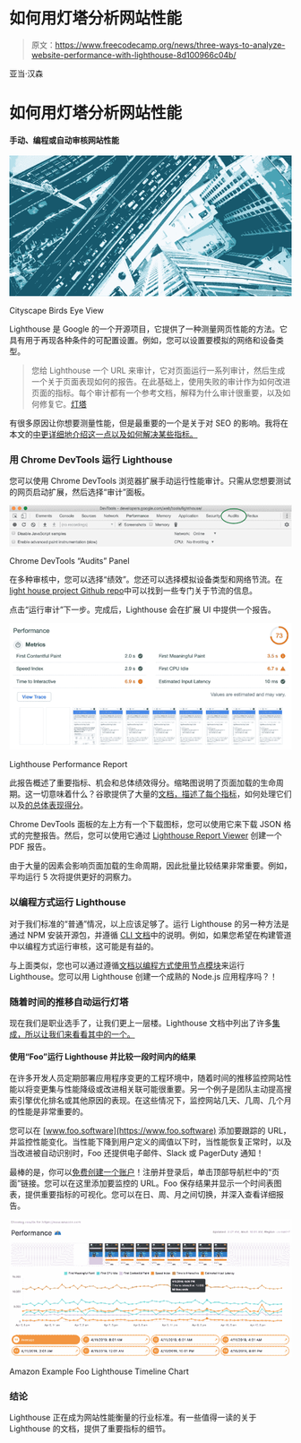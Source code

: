 # 如何用灯塔分析网站性能

> 原文：<https://www.freecodecamp.org/news/three-ways-to-analyze-website-performance-with-lighthouse-8d100966c04b/>

亚当·汉森

# 如何用灯塔分析网站性能

#### 手动、编程或自动审核网站性能

![KZlzVvOb9fZcuBwmwxqRHgrrZyct4MCKNB4X](img/c0b2a4793595fa76ad7bda087b493a7d.png)

Cityscape Birds Eye View

Lighthouse 是 Google 的一个开源项目，它提供了一种测量网页性能的方法。它具有用于再现各种条件的可配置设置。例如，您可以设置要模拟的网络和设备类型。

> 您给 Lighthouse 一个 URL 来审计，它对页面运行一系列审计，然后生成一个关于页面表现如何的报告。在此基础上，使用失败的审计作为如何改进页面的指标。每个审计都有一个参考文档，解释为什么审计很重要，以及如何修复它。[灯塔](https://developers.google.com/web/tools/lighthouse/)

有很多原因让你想要测量性能，但是最重要的一个是关于对 SEO 的影响。我将在本文的[中更详细地介绍这一点以及如何解决某些指标。](https://medium.freecodecamp.org/taming-performance-in-todays-web-app-with-lighthouse-webpack-and-react-loadable-components-b2d3fa04e0ab)

### 用 Chrome DevTools 运行 Lighthouse

您可以使用 Chrome DevTools 浏览器扩展手动运行性能审计。只需从您想要测试的网页启动扩展，然后选择“审计”面板。

![CoSD1b8oLEO5ahFg4E4dRazNeo7c5L5y5sHo](img/3c21c88237c1c61360904356d586482b.png)

Chrome DevTools “Audits” Panel

在多种审核中，您可以选择“绩效”。您还可以选择模拟设备类型和网络节流。在[light house project Github repo](https://github.com/GoogleChrome/lighthouse/blob/master/docs/throttling.md)中可以找到一些专门关于节流的信息。

点击“运行审计”下一步。完成后，Lighthouse 会在扩展 UI 中提供一个报告。

![rQqYaIzYRyX4kCF5-V4m7sr0MncTgrI9sJf9](img/9c6c5aa8ec3bcaa7520425292b83f89f.png)

Lighthouse Performance Report

此报告概述了重要指标、机会和总体绩效得分。缩略图说明了页面加载的生命周期。这一切意味着什么？谷歌提供了大量的[文档，描述了每个指标](https://developers.google.com/web/tools/lighthouse/audits)，如何处理它们以及[的总体表现得分](https://developers.google.com/web/tools/lighthouse/v3/scoring)。

Chrome DevTools 面板的左上方有一个下载图标，您可以使用它来下载 JSON 格式的完整报告。然后，您可以使用它通过 [Lighthouse Report Viewer](https://github.com/GoogleChrome/lighthouse#using-the-node-cli) 创建一个 PDF 报告。

由于大量的因素会影响页面加载的生命周期，因此批量比较结果非常重要。例如，平均运行 5 次将提供更好的洞察力。

### 以编程方式运行 Lighthouse

对于我们标准的“普通”情况，以上应该足够了。运行 Lighthouse 的另一种方法是通过 NPM 安装开源包，并遵循 [CLI 文档](https://github.com/GoogleChrome/lighthouse#using-the-node-cli)中的说明。例如，如果您希望在构建管道中以编程方式运行审核，这可能是有益的。

与上面类似，您也可以通过遵循[文档以编程方式使用节点模块](https://github.com/GoogleChrome/lighthouse/blob/master/docs/readme.md#using-programmatically)来运行 Lighthouse。您可以用 Lighthouse 创建一个成熟的 Node.js 应用程序吗？！

### 随着时间的推移自动运行灯塔

现在我们是职业选手了，让我们更上一层楼。Lighthouse 文档中列出了许多[集成，所以让我们来看看其中的一个。](https://github.com/GoogleChrome/lighthouse#lighthouse-integrations)

#### 使用“Foo”运行 Lighthouse 并比较一段时间内的结果

在许多开发人员定期部署应用程序变更的工程环境中，随着时间的推移监控网站性能以将变更集与性能降级或改进相关联可能很重要。另一个例子是团队主动提高搜索引擎优化排名或其他原因的表现。在这些情况下，监控网站几天、几周、几个月的性能是非常重要的。

您可以在 [www.foo.software](https://www.foo.software) 添加要跟踪的 URL，并监控性能变化。当性能下降到用户定义的阈值以下时，当性能恢复正常时，以及当改进被自动识别时，Foo 还提供电子邮件、Slack 或 PagerDuty 通知！

最棒的是，你可以[免费创建一个账户](https://www.foo.software/register)！注册并登录后，单击顶部导航栏中的“页面”链接。您可以在这里添加要监控的 URL。Foo 保存结果并显示一个时间表图表，提供重要指标的可视化。您可以在日、周、月之间切换，并深入查看详细报告。

![aMrCtx3sHKfiNW4UbN32f5y7WwUejkJqEKYg](img/af890597d6e5cadb0aeb55b18627901f.png)

Amazon Example Foo Lighthouse Timeline Chart

### 结论

Lighthouse 正在成为网站性能衡量的行业标准。有一些值得一读的关于 Lighthouse 的文档，提供了重要指标的细节。